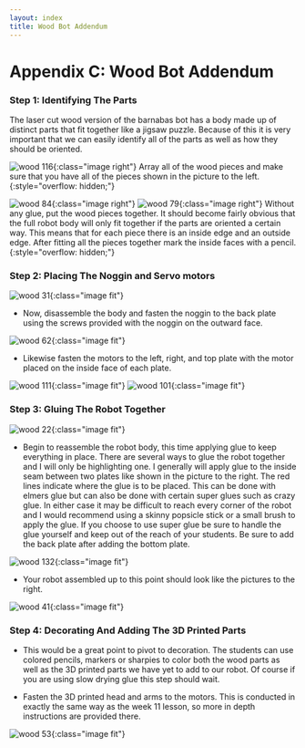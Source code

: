 ```yaml
---
layout: index
title: Wood Bot Addendum
---
```


# Appendix C: Wood Bot Addendum
### Step 1: Identifying The Parts

The laser cut wood version of the barnabas bot has a body made up of distinct parts that fit together like a jigsaw puzzle. Because of this it is very important that we can easily identify all of the parts as well as how they should be oriented.

![wood 116](wood-image116.jpg){:class="image right"} Array all of the wood pieces and make sure that you have all of the pieces shown in the picture to the left.
{:style="overflow: hidden;"}

![wood 84](wood-image84.jpg){:class="image right"} ![wood 79](wood-image79.jpg){:class="image right"} Without any glue, put the wood pieces together. It should become fairly obvious that the full robot body will only fit together if the parts are oriented a certain way. This means that for each piece there is an inside edge and an outside edge. After fitting all the pieces together mark the inside faces with a pencil.
{:style="overflow: hidden;"}

### Step 2: Placing The Noggin and Servo motors

![wood 31](wood-image31.jpg){:class="image fit"}
- Now, disassemble the body and fasten the noggin to the back plate using the screws provided with the noggin on the outward face.

![wood 62](wood-image62.jpg){:class="image fit"} 

- Likewise fasten the motors to the left, right, and top plate with the motor placed on the inside face of each plate.

![wood 111](wood-image111.jpg){:class="image fit"} 
![wood 101](wood-image101.jpg){:class="image fit"} 

### Step 3: Gluing The Robot Together

![wood 22](wood-image22.jpg){:class="image fit"}

- Begin to reassemble the robot body, this time applying glue to keep everything in place. There are several ways to glue the robot together and I will only be highlighting one. I generally will apply glue to the inside seam between two plates like shown in the picture to the right. The red lines indicate where the glue is to be placed. This can be done with elmers glue but can also be done with certain super glues such as crazy glue. In either case it may be difficult to reach every corner of the robot and I would recommend using a skinny popsicle stick or a small brush to apply the glue. If you choose to use super glue be sure to handle the glue yourself and keep out of the reach of your students. Be sure to add the back plate after adding the bottom plate.

![wood 132](wood-image132.jpg){:class="image fit"} 

- Your robot assembled up to this point should look like the pictures to the right.

![wood 41](wood-image41.jpg){:class="image fit"}

### Step 4: Decorating And Adding The 3D Printed Parts

- This would be a great point to pivot to decoration. The students can use colored pencils, markers or sharpies to color both the wood parts as well as the 3D printed parts we have yet to add to our robot. Of course if you are using slow drying glue this step should wait.

- Fasten the 3D printed head and arms to the motors. This is conducted in exactly the same way as the week 11 lesson, so more in depth instructions are provided there.

![wood 53](wood-image53.jpg){:class="image fit"}
